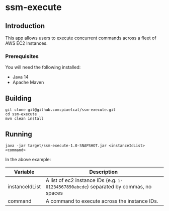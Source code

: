 # ssm-execute

## Introduction

This app allows users to execute concurrent commands across a fleet of AWS EC2 Instances.
   
### Prerequisites

You will need the following installed:
* Java 14
* Apache Maven 

## Building
```
git clone git@github.com:pixelcat/ssm-execute.git
cd ssm-execute
mvn clean install
```

## Running

```
java -jar target/ssm-execute-1.0-SNAPSHOT.jar <instanceIdList> <command>
```

In the above example:

|  Variable  | Description   |
|------------|---------------|
| instanceIdList | A list of ec2 instance IDs (e.g. `i-01234567890abcde`) separated by commas, no spaces |
| command | A command to execute across the instance IDs. |
